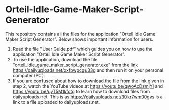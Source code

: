 # Orteil-Idle-Game-Maker-Script-Generator
This repository contains all the files for the application "Orteil Idle Game Maker Script Generator". Below shows important information for users.

1. Read the file "User Guide.pdf" which guides you on how to use the application "Orteil Idle Game Maker Script Generator".
2. To use the application, download the file "orteil_idle_game_maker_script_generator.exe" from the link https://dailyuploads.net/xxfbwpcgu33g
and then run it on your personal computer (PC).
3. If you are confused about how to download the file from the link given in step 2, watch the YouTube videos at https://youtu.be/qwoAcDzmjYI 
and https://youtu.be/uyT5M1kfotg to learn how to download files from dailyuploads.net. This is as https://dailyuploads.net/30kr7wm00gvs is a 
link to a file uploaded to dailyuploads.net.
